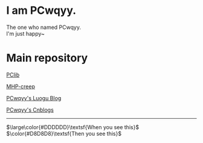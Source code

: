 # I am PCwqyy.
The one who named PCwqyy.  
I'm just happy~

# Main repository
[PClib](https://github.com/PCwqyy/PCLib)

[MHP-creep](https://github.com/MHP-creep)

[PCwqyy's Luogu Blog](https://www.luogu.com.cn/blog/PCwqyy/)

[PCwqyy's Cnblogs](https://www.cnblogs.com/PCwqyy/)
 
---

$\large\color{#DDDDDD}\textsf{When you see this}$  
$\color{#D8D8D8}\textsf{Then you see this}$
 

